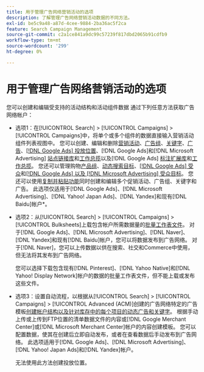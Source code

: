 ```yaml
---
title: 用于管理广告网络营销活动的选项
description: 了解管理广告网络营销活动数据的不同方法。
exl-id: be5c9a48-a87d-4cee-9884-2ba36ac5f2ca
feature: Search Campaign Management
source-git-commit: c2a1ce841a9dc99c57239f817dbd2065b91cdfb9
workflow-type: tm+mt
source-wordcount: '299'
ht-degree: 0%

---
```


# 用于管理广告网络营销活动的选项

您可以创建和编辑受支持的活动结构和活动组件数据
通过下列任意方法获取广告网络帐户：

* 选项1：在[!UICONTROL Search] > [!UICONTROL Campaigns] > [!UICONTROL Campaigns]中，将单个或多个组件的数据直接输入营销活动组件列表视图中。 您可以创建、编辑和删除[营销活动](/help/search-social-commerce/campaign-management/campaigns/campaign-manage.md)、[广告组](/help/search-social-commerce/campaign-management/campaigns/ad-group-manage.md)、[关键字](/help/search-social-commerce/campaign-management/campaigns/keyword-manage.md)、[广告](/help/search-social-commerce/campaign-management/campaigns/ad-manage.md)、[[!DNL Google Ads] 投放位置](/help/search-social-commerce/campaign-management/campaigns/placement-manage.md)、[!DNL Google Ads]和[!DNL Microsoft Advertising] [站点链接库](/help/search-social-commerce/campaign-management/campaigns/sitelink-extension-manage.md)和[工作总揽](/help/search-social-commerce/campaign-management/campaigns/sitelink-extension-associate.md)以及[!DNL Google Ads] [标注扩展库](/help/search-social-commerce/campaign-management/campaigns/callout-extension-manage.md)和[工作总揽](/help/search-social-commerce/campaign-management/campaigns/callout-extension-associate.md)。 您还可以管理购物[产品组](/help/search-social-commerce/campaign-management/campaigns/product-group-manage.md)、[动态搜索目标](/help/search-social-commerce/campaign-management/campaigns/dynamic-search-target-manage.md)、[[!DNL Google Ads] 受众](/help/search-social-commerce/campaign-management/campaigns/audience-about.md)和[[!DNL Google Ads] 以及 [!DNL Microsoft Advertising] 受众目标](/help/search-social-commerce/campaign-management/campaigns/audience-targets-manage.md)。 您还可以使用[复制并粘贴功能](/help/search-social-commerce/campaign-management/campaigns/copy-paste.md)同时创建和编辑多个促销活动、广告组、关键字和广告。 此选项仅适用于[!DNL Google Ads]、[!DNL Microsoft Advertising]、[!DNL Yahoo! Japan Ads]、[!DNL Yandex]和现有[!DNL Baidu]帐户*。

* 选项2：从[!UICONTROL Search] > [!UICONTROL Campaigns] > [!UICONTROL Bulksheets]上载包含帐户所需数据量的[批量工作表文件](/help/search-social-commerce/campaign-management/bulksheets/bulksheet-about.md)。 对于[!DNL Google Ads]、[!DNL Microsoft Advertising]、[!DNL Naver]、[!DNL Yandex]和现有[!DNL Baidu]帐户，您可以将数据发布到广告网络。 对于[!DNL Naver]，您可以上传数据以供在搜索、社交和Commerce中使用，但无法将其发布到广告网络。

  您可以选择下载包含现有[!DNL Pinterest]、[!DNL Yahoo Native]和[!DNL Yahoo! Display Network]帐户的数据的批量工作表文件，但不能上载或发布这些文件。

* 选项3：设置自动流程，以根据从[!UICONTROL Search] > [!UICONTROL Campaigns] > [!UICONTROL  Advanced (ACM)]创建的广告网络特定的广告模板[创建帐户结构以及针对库存中的每个项目的动态广告和关键字](/help/search-social-commerce/campaign-management/inventory-feeds/inventory-feeds-about.md)。 根据手动上传或上传到FTP位置的清单数据文件的内容或[!DNL Google Merchant Center]或[!DNL Microsoft Merchant Center]帐户的内容创建模板。 您可以配置数据，使其在创建后立即自动发布，或者在查看数据后手动发布到广告网络。 此选项适用于[!DNL Google Ads]、[!DNL Microsoft Advertising]、[!DNL Yahoo! Japan Ads]和[!DNL Yandex]帐户。

  无法使用此方法创建投放位置。
